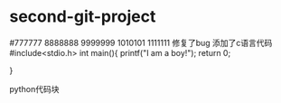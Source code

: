 # second-git-project
#777777
8888888
9999999
1010101
1111111
修复了bug
添加了c语言代码
#include<stdio.h>
int main(){
printf("I am a  boy!");
return 0;

}

python代码块

